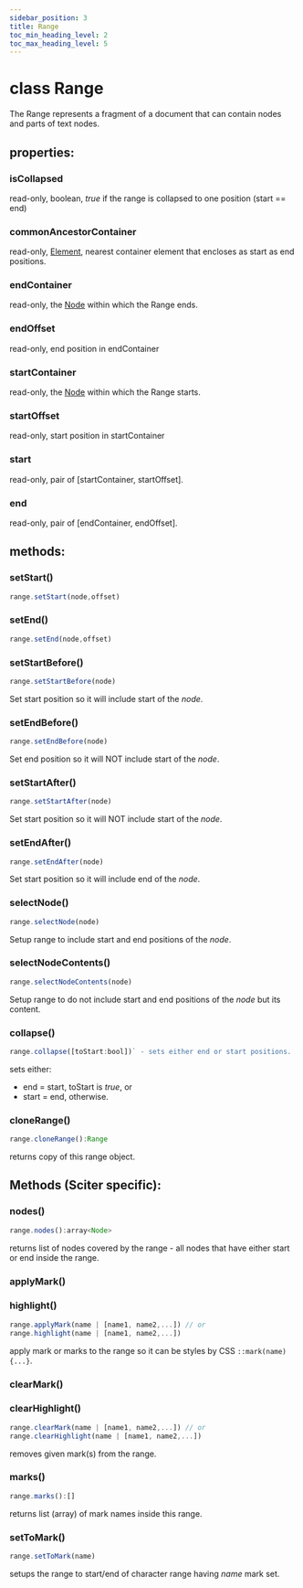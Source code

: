 ```yaml
---
sidebar_position: 3
title: Range
toc_min_heading_level: 2
toc_max_heading_level: 5
---
```


# class Range

The Range represents a fragment of a document that can contain nodes and parts of text nodes.

## properties:

### isCollapsed

read-only, boolean, _true_ if the range is collapsed to one position (start == end)

### commonAncestorContainer

read-only, [Element](../Element), nearest container element that encloses as start as end positions.

### endContainer

read-only, the [Node](../Node) within which the Range ends.

### endOffset

read-only, end position in endContainer

### startContainer

read-only, the [Node](../Node) within which the Range starts.

### startOffset

read-only, start position in startContainer

### start

read-only, pair of [startContainer, startOffset].

### end

read-only, pair of [endContainer, endOffset].

## methods:

### setStart()

```js
range.setStart(node,offset)
```

### setEnd()

```js
range.setEnd(node,offset)
```

### setStartBefore()

```js
range.setStartBefore(node)
```
Set start position so it will include start of the _node_.

### setEndBefore()

```js
range.setEndBefore(node)
```

Set end position so it will NOT include start of the _node_.

### setStartAfter()

```js
range.setStartAfter(node)
```
Set start position so it will NOT include start of the _node_.

### setEndAfter()

```js
range.setEndAfter(node)
```
Set start position so it will include end of the _node_.

### selectNode()

```js
range.selectNode(node)
```
Setup range to include start and end positions of the _node_.

### selectNodeContents()

```js
range.selectNodeContents(node)
```

Setup range to do not include start and end positions of the _node_ but its content.


### collapse()

```js
range.collapse([toStart:bool])` - sets either end or start positions.
```
sets either: 
- end = start, toStart is _true_, or 
- start = end, otherwise.

### cloneRange()

```js
range.cloneRange():Range
```
returns copy of this range object.

## Methods (Sciter specific):

### nodes()

```js
range.nodes():array<Node>
```
returns list of nodes covered by the range - all nodes that have either start or end inside the range.

### applyMark()
### highlight()

```js
range.applyMark(name | [name1, name2,...]) // or
range.highlight(name | [name1, name2,...])
```
apply mark or marks to the range so it can be styles by CSS `::mark(name) {...}`.

### clearMark()
### clearHighlight()

```js
range.clearMark(name | [name1, name2,...]) // or
range.clearHighlight(name | [name1, name2,...])
```
removes given mark(s) from the range.

### marks()

```js
range.marks():[]
```
returns list (array) of mark names inside this range.

### setToMark()

```js
range.setToMark(name)
```
setups the range to start/end of character range having _name_ mark set.
